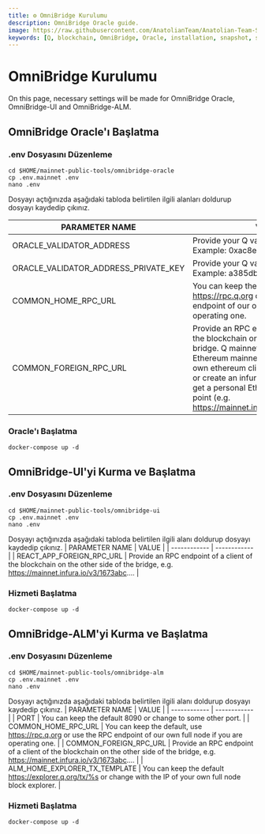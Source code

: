 ```yaml
---
title: ⚙️ OmniBridge Kurulumu
description: OmniBridge Oracle guide.
image: https://raw.githubusercontent.com/AnatolianTeam/Anatolian-Team-Services/main/i18n/tr/docusaurus-plugin-content-docs/current/Mainnet/Q-Blockhahin/img/Q-Service-Cover.jpg
keywords: [Q, blockchain, OmniBridge, Oracle, installation, snapshot, statesync, update]
---
```


# OmniBridge Kurulumu

On this page, necessary settings will be made for OmniBridge Oracle, OmniBridge-UI and OmniBridge-ALM.

## OmniBridge Oracle'ı Başlatma

### .env Dosyasını Düzenleme
```
cd $HOME/mainnet-public-tools/omnibridge-oracle
cp .env.mainnet .env
nano .env
```
Dosyayı açtığınızda aşağıdaki tabloda belirtilen ilgili alanları doldurup dosyayı kaydedip çıkınız.

| PARAMETER NAME | VALUE |
| ------------ | ------------ |
| ORACLE_VALIDATOR_ADDRESS | Provide your Q validator address. Example: 0xac8e5047d122f801... |
| ORACLE_VALIDATOR_ADDRESS_PRIVATE_KEY	| 	Provide your Q validator private key. Example: a385db8296ceb9a.... | 
| COMMON_HOME_RPC_URL	| You can keep the default, use https://rpc.q.org or use the RPC endpoint of our own full node if you are operating one. |
| COMMON_FOREIGN_RPC_URL | 	Provide an RPC endpoint of a client of the blockchain on the other side of the bridge. Q mainnet bridges to the Ethereum mainnet. You can use your own ethereum client, a public endpoint or create an infura account for free to get a personal Ethereum mainnet access point (e.g. https://mainnet.infura.io/v3/1673abc....). |


### Oracle'ı Başlatma
```
docker-compose up -d
```

## OmniBridge-UI'yi Kurma ve Başlatma

### .env Dosyasını Düzenleme
```
cd $HOME/mainnet-public-tools/omnibridge-ui
cp .env.mainnet .env
nano .env
```
Dosyayı açtığınızda aşağıdaki tabloda belirtilen ilgili alanı doldurup dosyayı kaydedip çıkınız.
| PARAMETER NAME |	VALUE |
| ------------ | ------------ |
| REACT_APP_FOREIGN_RPC_URL	| Provide an RPC endpoint of a client of the blockchain on the other side of the bridge, e.g. https://mainnet.infura.io/v3/1673abc.... |

### Hizmeti Başlatma
```
docker-compose up -d
```

## OmniBridge-ALM'yi Kurma ve Başlatma

### .env Dosyasını Düzenleme
```
cd $HOME/mainnet-public-tools/omnibridge-alm
cp .env.mainnet .env
nano .env
```
Dosyayı açtığınızda aşağıdaki tabloda belirtilen ilgili alanı doldurup dosyayı kaydedip çıkınız.
| PARAMETER NAME |	VALUE |
| ------------ | ------------ |
| PORT | You can keep the default 8090 or change to some other port. |
| COMMON_HOME_RPC_URL	| You can keep the default, use https://rpc.q.org or use the RPC endpoint of our own full node if you are operating one. |
| COMMON_FOREIGN_RPC_URL	| Provide an RPC endpoint of a client of the blockchain on the other side of the bridge, e.g. https://mainnet.infura.io/v3/1673abc.... |
| ALM_HOME_EXPLORER_TX_TEMPLATE |	You can keep the default https://explorer.q.org/tx/%s or change with the IP of your own full node block explorer. |

### Hizmeti Başlatma
```
docker-compose up -d
```
